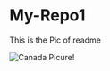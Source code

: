 # My-Repo1 
This is the Pic of readme

![Canada Picure!](https://www.google.com/url?sa=i&url=https%3A%2F%2Fwww.planetware.com%2Fpictures%2Fcanada-cdn.htm&psig=AOvVaw1oZZvl0xknDC6YS01OZs17&ust=1672500015810000&source=images&cd=vfe&ved=0CBAQjRxqFwoTCKDP9JzSofwCFQAAAAAdAAAAABAE "photo from canada")
